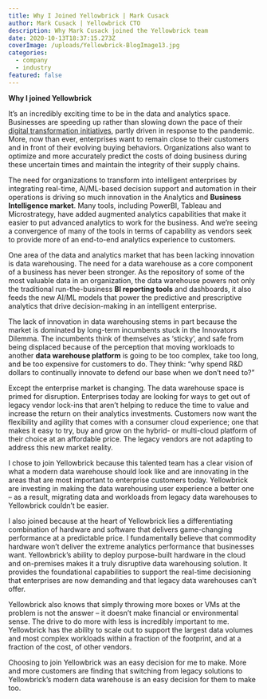 ```yaml
---
title: Why I Joined Yellowbrick | Mark Cusack
author: Mark Cusack | Yellowbrick CTO
description: Why Mark Cusack joined the Yellowbrick team
date: 2020-10-13T18:37:15.273Z
coverImage: /uploads/Yellowbrick-BlogImage13.jpg
categories:
  - company
  - industry
featured: false
---
```

**Why I joined Yellowbrick**

It’s an incredibly exciting time to be in the data and analytics space. Businesses are speeding up rather than slowing down the pace of their [digital transformation initiatives](https://www.yellowbrick.com/press-releases/yellowbrick-data-and-emtec-enter-partnership/), partly driven in response to the pandemic. More, now than ever, enterprises want to remain close to their customers and in front of their evolving buying behaviors. Organizations also want to optimize and more accurately predict the costs of doing business during these uncertain times and maintain the integrity of their supply chains.

The need for organizations to transform into intelligent enterprises by integrating real-time, AI/ML-based decision support and automation in their operations is driving so much innovation in the Analytics and **Business Intelligence market**. Many tools, including PowerBI, Tableau and Microstrategy, have added augmented analytics capabilities that make it easier to put advanced analytics to work for the business. And we’re seeing a convergence of many of the tools in terms of capability as vendors seek to provide more of an end-to-end analytics experience to customers.

One area of the data and analytics market that has been lacking innovation is data warehousing. The need for a data warehouse as a core component of a business has never been stronger. As the repository of some of the most valuable data in an organization, the data warehouse powers not only the traditional run-the-business **BI reporting tools** and dashboards, it also feeds the new AI/ML models that power the predictive and prescriptive analytics that drive decision-making in an intelligent enterprise.

The lack of innovation in data warehousing stems in part because the market is dominated by long-term incumbents stuck in the Innovators Dilemma. The incumbents think of themselves as ‘sticky’, and safe from being displaced because of the perception that moving workloads to another **data warehouse platform** is going to be too complex, take too long, and be too expensive for customers to do. They think: “why spend R&D dollars to continually innovate to defend our base when we don’t need to?”

Except the enterprise market is changing. The data warehouse space is primed for disruption. Enterprises today are looking for ways to get out of legacy vendor lock-ins that aren’t helping to reduce the time to value and increase the return on their analytics investments. Customers now want the flexibility and agility that comes with a consumer cloud experience; one that makes it easy to try, buy and grow on the hybrid- or multi-cloud platform of their choice at an affordable price. The legacy vendors are not adapting to address this new market reality.

I chose to join Yellowbrick because this talented team has a clear vision of what a modern data warehouse should look like and are innovating in the areas that are most important to enterprise customers today. Yellowbrick are investing in making the data warehousing user experience a better one – as a result, migrating data and workloads from legacy data warehouses to Yellowbrick couldn’t be easier.

I also joined because at the heart of Yellowbrick lies a differentiating combination of hardware and software that delivers game-changing performance at a predictable price. I fundamentally believe that commodity hardware won’t deliver the extreme analytics performance that businesses want. Yellowbrick’s ability to deploy purpose-built hardware in the cloud and on-premises makes it a truly disruptive data warehousing solution. It provides the foundational capabilities to support the real-time decisioning that enterprises are now demanding and that legacy data warehouses can’t offer.

Yellowbrick also knows that simply throwing more boxes or VMs at the problem is not the answer – it doesn’t make financial or environmental sense. The drive to do more with less is incredibly important to me. Yellowbrick has the ability to scale out to support the largest data volumes and most complex workloads within a fraction of the footprint, and at a fraction of the cost, of other vendors.

Choosing to join Yellowbrick was an easy decision for me to make. More and more customers are finding that switching from legacy solutions to Yellowbrick’s modern data warehouse is an easy decision for them to make too.